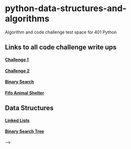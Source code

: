 # python-data-structures-and-algorithms
Algorithm and code challenge test space for 401 Python

## __Links to all code challenge write ups__
#### [Challenge 1](./challenges/ArrayReverse/challenge1.md)
#### [Challenge 2](./challenges/ArrayShift/challenge2.md)
#### [Binary Search](./challenges/ArrayBinarySearch/challenge3.md)
#### [Fifo Animal Shelter](./challenges/fifo_animal_shelter/README.md)


## __Data Structures__
#### [Linked Lists](./data_structures/linked_list/README.md)
#### [Binary Search Tree](./data_structures/trees/README.md)
 <!-- #### [Challenge 6](./challenges/challenge6.md) -->
<!-- #### [Challenge 7](./challenges/challenge7.md) -->
<!-- #### [Challenge 8](./challenges/challenge8.md) -->
<!-- #### [Challenge 9](./challenges/challenge9.md) -->
<!-- #### [Challenge 10](./challenges/challenge10.md) -->
<!-- #### [Challenge 11](./challenges/challenge11.md) --> -->
